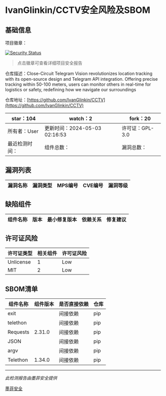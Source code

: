 # IvanGlinkin/CCTV安全风险及SBOM

## 基础信息

项目徽章：

[![Security Status](https://www.murphysec.com/platform3/v31/badge/1786113354356551680.svg)](https://www.murphysec.com/console/report/1786113329228476417/1786113354356551680)

> 点击徽章可查看详细项目安全报告

仓库描述：Close-Circuit Telegram Vision revolutionizes location tracking with its open-source design and Telegram API integration. Offering precise tracking within 50-100 meters, users can monitor others in real-time for logistics or safety, redefining how we navigate our surroundings

仓库地址：[https://github.com/IvanGlinkin/CCTV](https://github.com/IvanGlinkin/CCTV)

| star：104 | watch：2 | fork：20 |
| ----------- | -------------- | ------------ |
| 所有者：User | 更新时间：2024-05-03 02:16:53 | 许可证：GPL-3.0 |
| 最近检测时间： | 组件总数： | 漏洞总数： |




## 漏洞列表

| 漏洞名称 | 漏洞类型 | MPS编号 | CVE编号 | 漏洞等级 |
| ------- | ------ | ------- | ------ | ----- |





## 缺陷组件

| 组件名称 | 版本 | 最小修复版本 | 依赖关系 | 修复建议 |
| -------- | ---- | ------------ | -------- | -------- |





## 许可证风险

| 许可证类型 | 相关组件 | 许可证风险 |
| ---------- | -------- | ---------- |
|Unlicense|1|Low|
|MIT|2|Low|




## SBOM清单

| 组件名称 | 组件版本 | 是否直接依赖 | 仓库 |
| -------- | -------- | ------------ | ---- |
|exit||间接依赖|pip|
|telethon||间接依赖|pip|
|Requests|2.31.0|间接依赖|pip|
|JSON||间接依赖|pip|
|argv||间接依赖|pip|
|Telethon|1.34.0|间接依赖|pip|


------

*此检测报告由墨菲安全提供*

[墨菲安全](www.murphysec.com)